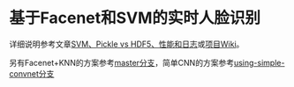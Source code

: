 # 基于Facenet和SVM的实时人脸识别
详细说明参考文章[SVM、Pickle vs HDF5、性能和日志](https://www.imooc.com/article/286128)或[项目Wiki](https://github.com/seed-fe/face_recognition_using_opencv_keras_scikit-learn/wiki)。

另有Facenet+KNN的方案参考[master分支](https://github.com/seed-fe/face_recognition_using_opencv_keras_scikit-learn/tree/master)，简单CNN的方案参考[using-simple-convnet分支](https://github.com/seed-fe/face_recognition_using_opencv_keras_scikit-learn/tree/using-simple-convnet)
